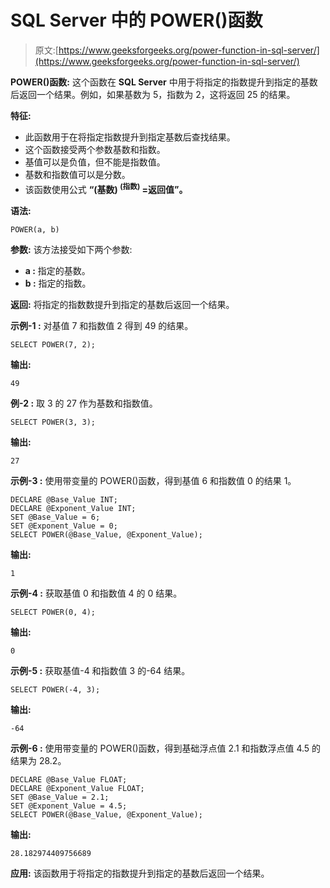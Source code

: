 # SQL Server 中的 POWER()函数

> 原文:[https://www.geeksforgeeks.org/power-function-in-sql-server/](https://www.geeksforgeeks.org/power-function-in-sql-server/)

**POWER()函数:**
这个函数在 **SQL Server** 中用于将指定的指数提升到指定的基数后返回一个结果。例如，如果基数为 5，指数为 2，这将返回 25 的结果。

**特征:**

*   此函数用于在将指定指数提升到指定基数后查找结果。
*   这个函数接受两个参数基数和指数。
*   基值可以是负值，但不能是指数值。
*   基数和指数值可以是分数。
*   该函数使用公式
    **“(基数)
    <sup>(指数)</sup> =返回值”。** 

**语法:**

```
POWER(a, b)
```

**参数:**
该方法接受如下两个参数:

*   **a :** 指定的基数。
*   **b :** 指定的指数。

**返回:**
将指定的指数数提升到指定的基数后返回一个结果。

**示例-1 :**
对基值 7 和指数值 2 得到 49 的结果。

```
SELECT POWER(7, 2);
```

**输出:**

```
49
```

**例-2 :**
取 3 的 27 作为基数和指数值。

```
SELECT POWER(3, 3);
```

**输出:**

```
27
```

**示例-3 :**
使用带变量的 POWER()函数，得到基值 6 和指数值 0 的结果 1。

```
DECLARE @Base_Value INT;
DECLARE @Exponent_Value INT;
SET @Base_Value = 6;
SET @Exponent_Value = 0;
SELECT POWER(@Base_Value, @Exponent_Value);

```

**输出:**

```
1
```

**示例-4 :**
获取基值 0 和指数值 4 的 0 结果。

```
SELECT POWER(0, 4);
```

**输出:**

```
0
```

**示例-5 :**
获取基值-4 和指数值 3 的-64 结果。

```
SELECT POWER(-4, 3);

```

**输出:**

```
-64
```

**示例-6 :**
使用带变量的 POWER()函数，得到基础浮点值 2.1 和指数浮点值 4.5 的结果为 28.2。

```
DECLARE @Base_Value FLOAT;
DECLARE @Exponent_Value FLOAT;
SET @Base_Value = 2.1;
SET @Exponent_Value = 4.5;
SELECT POWER(@Base_Value, @Exponent_Value);

```

**输出:**

```
28.182974409756689
```

**应用:**
该函数用于将指定的指数提升到指定的基数后返回一个结果。